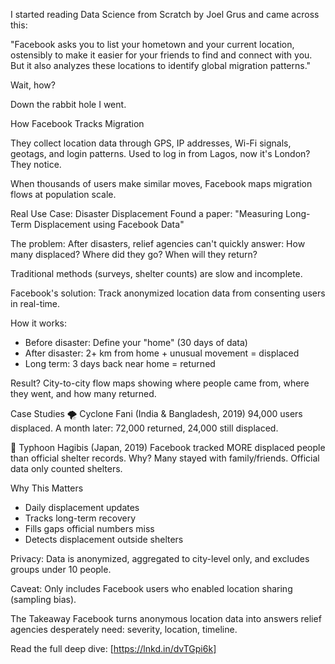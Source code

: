 I started reading Data Science from Scratch by Joel Grus and came across this:

"Facebook asks you to list your hometown and your current location, ostensibly to make it easier for your friends to find and connect with you. But it also analyzes these locations to identify global migration patterns."

Wait, how?

Down the rabbit hole I went.

How Facebook Tracks Migration

They collect location data through GPS, IP addresses, Wi-Fi signals, geotags, and login patterns. Used to log in from Lagos, now it's London? 
They notice.

When thousands of users make similar moves, Facebook maps migration flows at population scale.

Real Use Case: Disaster Displacement
Found a paper: "Measuring Long-Term Displacement using Facebook Data"

The problem: After disasters, relief agencies can't quickly answer: How many displaced? Where did they go? When will they return?

Traditional methods (surveys, shelter counts) are slow and incomplete.

Facebook's solution: Track anonymized location data from consenting users in real-time.

How it works:
- Before disaster: Define your "home" (30 days of data)
- After disaster: 2+ km from home + unusual movement = displaced
- Long term: 3 days back near home = returned

Result? City-to-city flow maps showing where people came from, where they went, and how many returned.

Case Studies
🌪 Cyclone Fani (India & Bangladesh, 2019) 94,000 users displaced. A month later: 72,000 returned, 24,000 still displaced.

🌊 Typhoon Hagibis (Japan, 2019) Facebook tracked MORE displaced people than official shelter records. Why? Many stayed with family/friends. Official data only counted shelters.

Why This Matters
- Daily displacement updates 
- Tracks long-term recovery 
- Fills gaps official numbers miss 
- Detects displacement outside shelters

Privacy: Data is anonymized, aggregated to city-level only, and excludes groups under 10 people.

Caveat: Only includes Facebook users who enabled location sharing (sampling bias).

The Takeaway
Facebook turns anonymous location data into answers relief agencies desperately need: severity, location, timeline.

Read the full deep dive: [https://lnkd.in/dvTGpi6k]